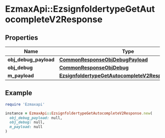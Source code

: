 # EzmaxApi::EzsignfoldertypeGetAutocompleteV2Response

## Properties

| Name | Type | Description | Notes |
| ---- | ---- | ----------- | ----- |
| **obj_debug_payload** | [**CommonResponseObjDebugPayload**](CommonResponseObjDebugPayload.md) |  |  |
| **obj_debug** | [**CommonResponseObjDebug**](CommonResponseObjDebug.md) |  | [optional] |
| **m_payload** | [**EzsignfoldertypeGetAutocompleteV2ResponseMPayload**](EzsignfoldertypeGetAutocompleteV2ResponseMPayload.md) |  |  |

## Example

```ruby
require 'Ezmaxapi'

instance = EzmaxApi::EzsignfoldertypeGetAutocompleteV2Response.new(
  obj_debug_payload: null,
  obj_debug: null,
  m_payload: null
)
```

